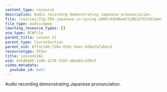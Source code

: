 ```yaml
---
content_type: resource
description: Audio recording demonstrating Japanese pronunciation.
file: /courses/21g-504-japanese-iv-spring-2009/d1b46e65118b32763283a6e461cdf0c5_Lesson21A1.mp3
file_type: audio/mpeg
learning_resource_types: []
ocw_type: OCWFile
parent_title: Lesson 21
parent_type: CourseSection
parent_uid: bffa1146-720a-039c-9aec-636a7a7ab4cd
resourcetype: Other
title: Lesson21A1
uid: d1b46e65-118b-3276-3283-a6e461cdf0c5
video_metadata:
  youtube_id: null
---
```

Audio recording demonstrating Japanese pronunciation.

